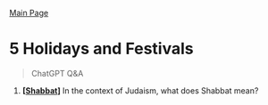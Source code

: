 [Main Page](https://yooyolo.github.io/Jewish_Learning/)
# 5 Holidays and Festivals
> ChatGPT Q&A <br>

1. __[[Shabbat](5_Holidays_and_Festivals/Shabbat.md)]__ In the context of Judaism, what does Shabbat mean?
